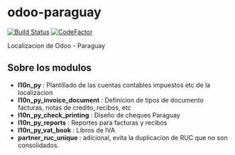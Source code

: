 # odoo-paraguay

[![Build Status](https://travis-ci.com/jobiols/test.svg?branch=13.0)](https://travis-ci.com/jobiols/test)
[![CodeFactor](https://www.codefactor.io/repository/github/jobiols/test/badge)](https://www.codefactor.io/repository/github/jobiols/test)

Localizacion de Odoo - Paraguay

## Sobre los modulos

- **l10n_py** : Plantillado de las cuentas contables impuestos etc de la localizacion
- **l10n_py_invoice_document** : Definicion de tipos de documento facturas, notas de credito, recibos, etc
- **l10n_py_check_printing** : Diseño de cheques Paraguay
- **l10n_py_reports** : Reportes para facturas y recibos
- **l10n_py_vat_book** : Libros de IVA
- **partner_ruc_unique** : adicional, evita la duplicacion de RUC que no son consolidados.
